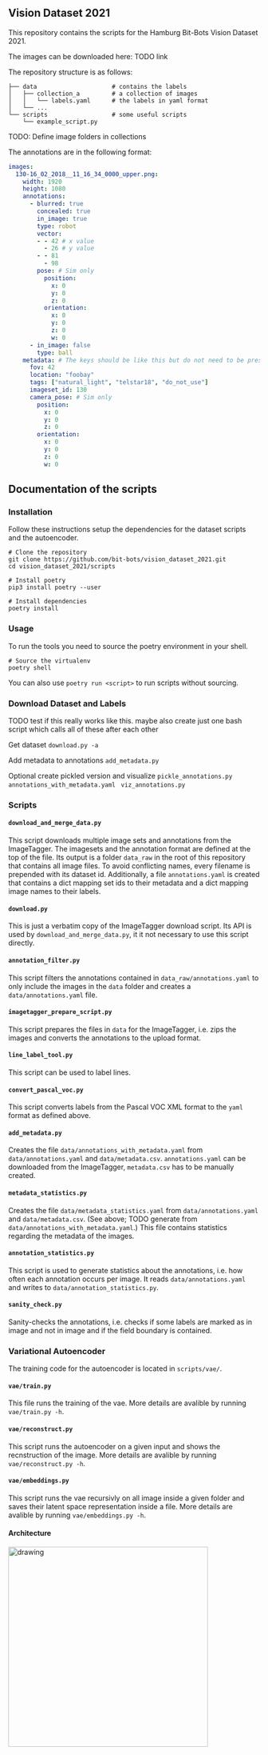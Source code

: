 ## Vision Dataset 2021

This repository contains the scripts for the Hamburg Bit-Bots Vision Dataset 2021.

The images can be downloaded here: TODO link

The repository structure is as follows:

```
├── data                     # contains the labels
│   ├── collection_a         # a collection of images
│   │   └── labels.yaml      # the labels in yaml format
│   └── ...
└── scripts                  # some useful scripts
    └── example_script.py
```

TODO: Define image folders in collections

The annotations are in the following format:

```yaml
images:
  130-16_02_2018__11_16_34_0000_upper.png:
    width: 1920
    height: 1080
    annotations:
      - blurred: true
        concealed: true
        in_image: true
        type: robot
        vector:
        - - 42 # x value
          - 26 # y value
        - - 81
          - 98
        pose: # Sim only
          position:
            x: 0
            y: 0
            z: 0
          orientation:
            x: 0
            y: 0
            z: 0
            w: 0 
      - in_image: false
        type: ball
    metadata: # The keys should be like this but do not need to be present for all images
      fov: 42
      location: "foobay"
      tags: ["natural_light", "telstar18", "do_not_use"]
      imageset_id: 130
      camera_pose: # Sim only
        position:
          x: 0
          y: 0
          z: 0
        orientation:
          x: 0
          y: 0
          z: 0
          w: 0
```

## Documentation of the scripts

### Installation

Follow these instructions setup the dependencies for the dataset scripts and the autoencoder.

```
# Clone the repository
git clone https://github.com/bit-bots/vision_dataset_2021.git
cd vision_dataset_2021/scripts

# Install poetry
pip3 install poetry --user

# Install dependencies
poetry install
```

### Usage

To run the tools you need to source the poetry environment in your shell.

```
# Source the virtualenv
poetry shell
```

You can also use `poetry run <script>` to run scripts without sourcing.

### Download Dataset and Labels

TODO test if this really works like this. maybe also create just one bash script which calls all of these after each other

Get dataset 
`download.py -a`

Add metadata to annotations
`add_metadata.py`

Optional create pickled version and visualize
`pickle_annotations.py annotations_with_metadata.yaml `
`viz_annotations.py`



### Scripts

#### `download_and_merge_data.py`

This script downloads multiple image sets and annotations from the ImageTagger.
The imagesets and the annotation format are defined at the top of the file.
Its output is a folder `data_raw` in the root of this repository that contains all image files.
To avoid conflicting names, every filename is prepended with its dataset id.
Additionally, a file `annotations.yaml` is created that contains a dict mapping set ids to their
metadata and a dict mapping image names to their labels.

#### `download.py`

This is just a verbatim copy of the ImageTagger download script. Its API is used by
`download_and_merge_data.py`, it it not necessary to use this script directly.

#### `annotation_filter.py`

This script filters the annotations contained in `data_raw/annotations.yaml` to only include the
images in the `data` folder and creates a `data/annotations.yaml` file.

#### `imagetagger_prepare_script.py`

This script prepares the files in `data` for the ImageTagger, i.e. zips the images and converts the
annotations to the upload format.

#### `line_label_tool.py`

This script can be used to label lines.

#### `convert_pascal_voc.py`

This script converts labels from the Pascal VOC XML format to the `yaml` format as defined above.

#### `add_metadata.py`

Creates the file `data/annotations_with_metadata.yaml` from `data/annotations.yaml` and
`data/metadata.csv`. `annotations.yaml` can be downloaded from the ImageTagger, `metadata.csv` has
to be manually created.

#### `metadata_statistics.py`

Creates the file `data/metadata_statistics.yaml` from `data/annotations.yaml` and
`data/metadata.csv`. (See above; TODO generate from `data/annotations_with_metadata.yaml`.)
This file contains statistics regarding the metadata of the images.

#### `annotation_statistics.py`

This script is used to generate statistics about the annotations, i.e. how often each annotation
occurs per image. It reads `data/annotations.yaml` and writes to `data/annotation_statistics.py`.

#### `sanity_check.py`

Sanity-checks the annotations, i.e. checks if some labels are marked as in image and not in image
and if the field boundary is contained.

### Variational Autoencoder

The training code for the autoencoder is located in `scripts/vae/`.

#### `vae/train.py`

This file runs the training of the vae.
More details are avalible by running `vae/train.py -h`.

#### `vae/reconstruct.py`

This script runs the autoencoder on a given input and shows the recnstruction of the image.
More details are avalible by running `vae/reconstruct.py -h`.

#### `vae/embeddings.py`

This script runs the vae recursivly on all image inside a given folder and saves their latent space representation inside a file.
More details are avalible by running `vae/embeddings.py -h`.

#### Architecture

<img src="misc/vae.png" alt="drawing" width="400"/>
